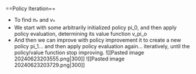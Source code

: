 
==Policy Iteration==
- To find $\pi_*$ and $v_*$
- We start with some arbitrarily initialized policy pi_0, and then apply policy evaluation, determining its value function v_pi_o
- And then we can improve with policy improvement it to create a new policy pi_1... and then apply policy evaluation again... iteratively, until the policy/value function stop improving.
![[Pasted image 20240623203555.png|300]]
![[Pasted image 20240623203729.png|300]]
